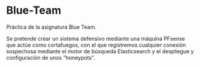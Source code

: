 # Blue-Team

Práctica de la asignatura Blue Team.

Se pretende crear un sistema defensivo mediante una máquina PFsense que actúe como cortafuegos, con el que registremos cualquier conexión sospechosa mediante el motor de búsqueda Elasticsearch y el despliegue y configuración de unos "honeypots".
